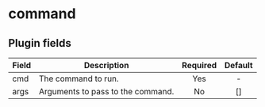 # command

## Plugin fields

| Field | Description                       | Required | Default |
| ----- | --------------------------------- | :------: | :-----: |
| cmd   | The command to run.               |   Yes    |    -    |
| args  | Arguments to pass to the command. |    No    |   []    |


<Content :page-key="$site.pages.find(p => p.path === '/reference/common/remediate.html').key"/>
